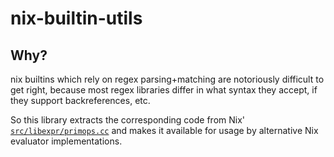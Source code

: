 # nix-builtin-utils

## Why?

nix builtins which rely on regex parsing+matching are notoriously difficult
to get right, because most regex libraries differ in what syntax they accept,
if they support backreferences, etc.

So this library extracts the corresponding code from Nix' [`src/libexpr/primops.cc`](https://github.com/NixOS/nix/blob/master/src/libexpr/primops.cc)
and makes it available for usage by alternative Nix evaluator implementations.

